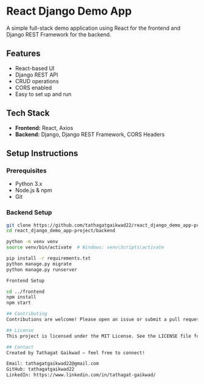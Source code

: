 # React Django Demo App

A simple full-stack demo application using React for the frontend and Django REST Framework for the backend.

## Features

- React-based UI
- Django REST API
- CRUD operations
- CORS enabled
- Easy to set up and run

## Tech Stack

- **Frontend:** React, Axios  
- **Backend:** Django, Django REST Framework, CORS Headers

## Setup Instructions

### Prerequisites

- Python 3.x  
- Node.js & npm  
- Git

### Backend Setup

```bash
git clone https://github.com/tathagatgaikwad22/react_django_demo_app-project.git
cd react_django_demo_app-project/backend

python -m venv venv
source venv/bin/activate  # Windows: venv\Scripts\activate

pip install -r requirements.txt
python manage.py migrate
python manage.py runserver

Frontend Setup

cd ../frontend
npm install
npm start

## Contributing
Contributions are welcome! Please open an issue or submit a pull request for any improvements or bug fixes.

## License
This project is licensed under the MIT License. See the LICENSE file for details.

## Contact
Created by Tathagat Gaikwad — feel free to connect!

Email: tathagatgaikwad22@gmail.com
GitHub: tathagatgaikwad22
LinkedIn: https://www.linkedin.com/in/tathagat-gaikwad/
